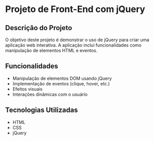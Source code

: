 # Projeto de Front-End com jQuery

## Descrição do Projeto

O objetivo deste projeto é demonstrar o uso de jQuery para criar uma aplicação web interativa. A aplicação inclui funcionalidades como manipulação de elementos HTML e eventos.

## Funcionalidades

- Manipulação de elementos DOM usando jQuery
- Implementação de eventos (clique, hover, etc.)
- Efeitos visuais
- Interações dinâmicas com o usuário

## Tecnologias Utilizadas

- HTML
- CSS
- jQuery
